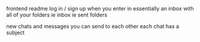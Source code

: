 frontend readme
log in / sign up
when you enter in essentially an inbox with all of your folders
    ie inbox
    ie sent
    folders

new chats and messages you can send to each other
each chat has a subject

